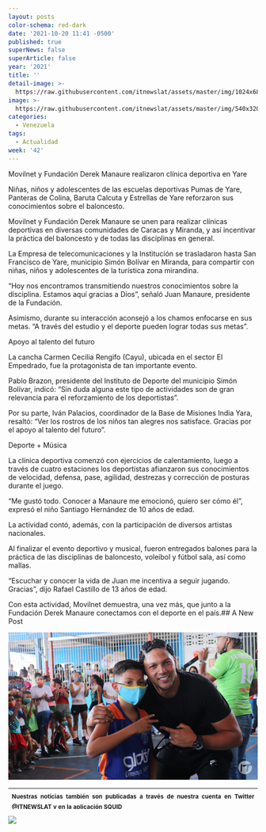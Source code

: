 ```yaml
---
layout: posts
color-schema: red-dark
date: '2021-10-20 11:41 -0500'
published: true
superNews: false
superArticle: false
year: '2021'
title: ''
detail-image: >-
  https://raw.githubusercontent.com/itnewslat/assets/master/img/1024x680/movilnet-fundacion-derek-g.jpg
image: >-
  https://raw.githubusercontent.com/itnewslat/assets/master/img/540x320/movilnet-fundacion-derek-p.jpg
categories:
  - Venezuela
tags:
  - Actualidad
week: '42'
---
```

Movilnet y Fundación Derek Manaure realizaron clínica deportiva en Yare 
 
Niñas, niños y adolescentes de las escuelas deportivas Pumas de Yare, Panteras de Colina, Baruta Calcuta y Estrellas de Yare reforzaron sus conocimientos sobre el baloncesto.
 
Movilnet y Fundación Derek Manaure se unen para realizar clínicas deportivas en diversas comunidades de Caracas y Miranda, y así incentivar la práctica del baloncesto y de todas las disciplinas en general.
 
La Empresa de telecomunicaciones y la Institución se trasladaron hasta San Francisco de Yare, municipio Simón Bolívar en Miranda, para compartir con niñas, niños y adolescentes de la turística zona mirandina. 
 
“Hoy nos encontramos transmitiendo nuestros conocimientos sobre la disciplina. Estamos aquí gracias a Dios”, señaló Juan Manaure, presidente de la Fundación. 
 
Asimismo, durante su interacción aconsejó a los chamos enfocarse en sus metas. “A través del estudio y el deporte pueden lograr todas sus metas”. 
 
Apoyo al talento del futuro 
 
La cancha Carmen Cecilia Rengifo (Cayu), ubicada en el sector El Empedrado, fue la protagonista de tan importante evento. 
 
Pablo Brazon, presidente del Instituto de Deporte del municipio Simón Bolívar, indicó: “Sin duda alguna este tipo de actividades son de gran relevancia para el reforzamiento de los deportistas”. 
 
Por su parte, Iván Palacios, coordinador de la Base de Misiones India Yara, resaltó: “Ver los rostros de los niños tan alegres nos satisface. Gracias por el apoyo al talento del futuro”. 
 
Deporte + Música 
 
La clínica deportiva comenzó con ejercicios de calentamiento, luego a través de cuatro estaciones los deportistas afianzaron sus conocimientos de velocidad, defensa, pase, agilidad, destrezas y corrección de posturas durante el juego. 
 
“Me gustó todo. Conocer a Manaure me emocionó, quiero ser cómo él”, expresó el niño Santiago Hernández de 10 años de edad. 
 
La actividad contó, además, con la participación de diversos artistas nacionales. 
 
Al finalizar el evento deportivo y musical, fueron entregados balones para la práctica de las disciplinas de baloncesto, voleibol y fútbol sala, así como mallas.
 
“Escuchar y conocer la vida de Juan me incentiva a seguir jugando. Gracias”, dijo Rafael Castillo de 13 años de edad. 
 
Con esta actividad, Movilnet demuestra, una vez más, que junto a la Fundación Derek Manaure conectamos con el deporte en el país.## A New Post

![](https://raw.githubusercontent.com/itnewslat/assets/master/img/540x320/movilnet-fundacion-derek-p.jpg)

<table style="height: 42px;" width="569">
<tbody>
<tr>
<td style="text-align: justify;"><sub><strong>Nuestras noticias también son publicadas a través de nuestra cuenta en Twitter <a href="https://twitter.com/itnewslat?lang=es">@ITNEWSLAT</a> y en la aplicación <a href="https://squidapp.co/en/">SQUID</a></strong></sub></td>
</tr>
</tbody>
</table>

<img src="https://tracker.metricool.com/c3po.jpg?hash=56f88a41e39ab42c063cc51676587a04"/>